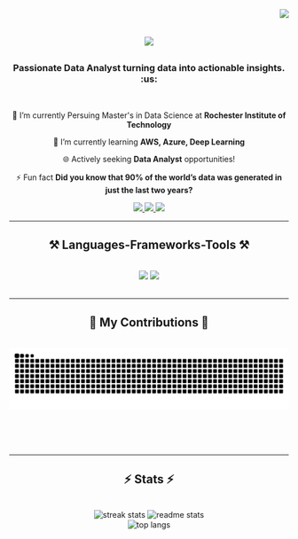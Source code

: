 

<img align="right" src="https://visitor-badge.laobi.icu/badge?page_id=Nikhil-Surya.Nikhil-Surya" />

<h1 align="center">
    <img src="https://readme-typing-svg.herokuapp.com/?font=Righteous&size=35&center=true&vCenter=true&width=500&height=70&duration=4000&lines=Hi+There!+👋;+I'm+Nikhil+Suryawanshi!;" />
</h1>

<h3 align="center">Passionate Data Analyst turning data into actionable insights. :us: </h3>

<br/>

<div align="center">
 
 🔭 I’m currently Persuing Master's in Data Science at **Rochester Institute of Technology**
 
 🌱 I’m currently learning **AWS, Azure, Deep Learning**

🌐 Actively seeking **Data Analyst** opportunities!

⚡ Fun fact **Did you know that 90% of the world’s data was generated in just the last two years?**

 </div>
 
<div align="center"> 
  <a href="mailto:Ns2330@rit.edu">
    <img src="https://img.shields.io/badge/Gmail-333333?style=for-the-badge&logo=gmail&logoColor=red" />
  </a>
  <a href="https://www.linkedin.com/in/nikhilsuryawanshi" target="_blank">
    <img src="https://img.shields.io/badge/LinkedIn-0077B5?style=for-the-badge&logo=linkedin&logoColor=white" target="_blank" />
  </a>
  <a href="https://www.linkedin.com/in/nikhilsuryawanshi" target="_blank">
     <img src="https://img.shields.io/badge/Portfolio-FF5722?style=for-the-badge&logo=todoist&logoColor=white" target="_blank" /> <!-- sqlite, safari, google-chrome are other good icon options -->
  </a>
</div>

 <hr/>
 
<h2 align="center">⚒️ Languages-Frameworks-Tools ⚒️</h2>
<br/>
<div align="center">
    <img src="https://skillicons.dev/icons?i=regex,gcp,aws,azure,github,git,r,pytorch,tensorflow" />
    <img src="https://skillicons.dev/icons?i=python,javascript,mongodb,c,java,mysql,flask" /><br>
</div>
<br/>
<hr/>

<div align="center">
  <h2>🐍 My Contributions 🐍</h2>
  <br>
  <img alt="snake eating my contributions" src="https://raw.githubusercontent.com/Nikhil-Surya/Nikhil-Surya/output/github-contribution-grid-snake.svg" />
  
  <br/><br/><br/>
</div>
<hr/>

<h2 align="center">⚡ Stats ⚡</h2>
<br>
<div align="center">
  <!-- GitHub Streak Stats -->
  <img width="390" src="https://streak-stats.demolab.com?user=salesp07&count_private=true&theme=react&border_radius=10" alt="streak stats"/>

  <!-- GitHub Readme Stats -->
  <img width="390" src="https://github-readme-stats.vercel.app/api?username=salesp07&count_private=true&show_icons=true&theme=react&rank_icon=github&border_radius=10" alt="readme stats" />
  <br/>

  <!-- Top Languages Card -->
  <img width="325" align="center" src="https://github-readme-stats.vercel.app/api/top-langs/?username=salesp07&hide=HTML&langs_count=8&layout=compact&theme=react&border_radius=10&size_weight=0.5&count_weight=0.5&exclude_repo=github-readme-stats" alt="top langs" />
</div>

<br/><br/>
